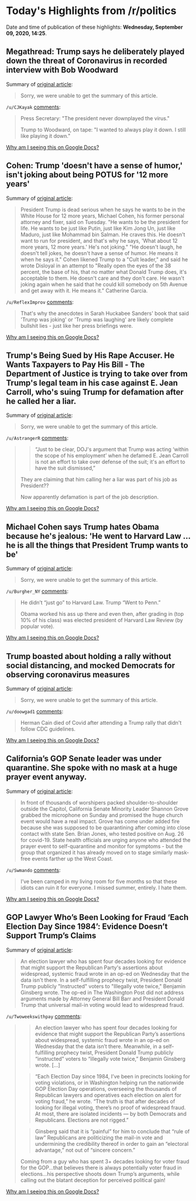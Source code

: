 # Today's Highlights from /r/politics

Date and time of publication of these highlights: **Wednesday, September 09, 2020, 14:25**.

## Megathread: Trump says he deliberately played down the threat of Coronavirus in recorded interview with Bob Woodward

Summary of [original article](https://www.reddit.com/r/politics/comments/ipk2w9/megathread_trump_says_he_deliberately_played_down/):

> Sorry, we were unable to get the summary of this article.

`/u/CJKayak` [comments](https://www.reddit.com/r/politics/comments/ipk2w9/megathread_trump_says_he_deliberately_played_down/):

> Press Secretary: "The president never downplayed the virus."
> 
> Trump to Woodward, on tape: "I wanted to always play it down. I still like playing it down."

[Why am I seeing this on Google Docs?](https://docs.google.com/document/d/1Dc6We63vOXIZsc0op-Bt4abqkYjXzOigalQqFxmvvbM/edit?usp=sharing)

## Cohen: Trump 'doesn't have a sense of humor,' isn't joking about being POTUS for '12 more years'

Summary of [original article](https://theweek.com/speedreads/936490/cohen-trump-doesnt-have-sense-humor-isnt-joking-about-being-potus-12-more-years):

> President Trump is dead serious when he says he wants to be in the White House for 12 more years, Michael Cohen, his former personal attorney and fixer, said on Tuesday. "He wants to be the president for life. He wants to be just like Putin, just like Kim Jong Un, just like Maduro, just like Mohammad bin Salman. He craves this. He doesn't want to run for president, and that's why he says, 'What about 12 more years, 12 more years.' He's not joking." "He doesn't laugh, he doesn't tell jokes, he doesn't have a sense of humor. He means it when he says it." Cohen likened Trump to a "Cult leader," and said he wrote Disloyal in an attempt to "Really open the eyes of the 38 percent, the base of his, that no matter what Donald Trump does, it's acceptable to them. He doesn't care and they don't care. He wasn't joking again when he said that he could kill somebody on 5th Avenue and get away with it. He means it." Catherine Garcia.

`/u/ReflexImprov` [comments](https://www.reddit.com/r/politics/comments/ipf1vm/cohen_trump_doesnt_have_a_sense_of_humor_isnt/):

> That's why the anecdotes in Sarah Huckabee Sanders' book that said 'Trump was joking' or 'Trump was laughing' are likely complete bullshit lies - just like her press briefings were.

[Why am I seeing this on Google Docs?](https://docs.google.com/document/d/1Dc6We63vOXIZsc0op-Bt4abqkYjXzOigalQqFxmvvbM/edit?usp=sharing)

## Trump's Being Sued by His Rape Accuser. He Wants Taxpayers to Pay His Bill - The Department of Justice is trying to take over from Trump's legal team in his case against E. Jean Carroll, who's suing Trump for defamation after he called her a liar.

Summary of [original article](https://www.vice.com/en_us/article/y3zjym/trumps-being-sued-by-his-rape-accuser-he-wants-taxpayers-to-pay-his-bill):

> Sorry, we were unable to get the summary of this article.

`/u/AstrangerR` [comments](https://www.reddit.com/r/politics/comments/iph2ei/trumps_being_sued_by_his_rape_accuser_he_wants/):

> >“Just to be clear, DOJ's argument that Trump was acting ‘within the scope of his employment’ when he defamed E. Jean Carroll is not an effort to take over defense of the suit; it's an effort to have the suit dismissed,”
> 
> They are claiming that him calling her a liar was part of his job as President?? 
> 
> Now apparently defamation is part of the job description.

[Why am I seeing this on Google Docs?](https://docs.google.com/document/d/1Dc6We63vOXIZsc0op-Bt4abqkYjXzOigalQqFxmvvbM/edit?usp=sharing)

## Michael Cohen says Trump hates Obama because he's jealous: 'He went to Harvard Law ... he is all the things that President Trump wants to be'

Summary of [original article](https://www.businessinsider.com/michael-cohen-trump-jealous-obama-rachel-maddow-2020-9):

> Sorry, we were unable to get the summary of this article.

`/u/Burgher_NY` [comments](https://www.reddit.com/r/politics/comments/iperzv/michael_cohen_says_trump_hates_obama_because_hes/):

> He didn’t “just go” to Harvard Law.  Trump “Went to Penn.” 
> 
> Obama worked his ass up there and even then, after grading in (top 10% of his class) was elected president of Harvard Law Review (by popular vote).

[Why am I seeing this on Google Docs?](https://docs.google.com/document/d/1Dc6We63vOXIZsc0op-Bt4abqkYjXzOigalQqFxmvvbM/edit?usp=sharing)

## Trump boasted about holding a rally without social distancing, and mocked Democrats for observing coronavirus measures

Summary of [original article](https://www.businessinsider.com/trump-rally-boasts-skirting-coronavirus-measures-north-carolina-2020-9):

> Sorry, we were unable to get the summary of this article.

`/u/doowgad1` [comments](https://www.reddit.com/r/politics/comments/ipekos/trump_boasted_about_holding_a_rally_without/):

> Herman Cain died of Covid after attending a Trump rally that didn't follow CDC guidelines.

[Why am I seeing this on Google Docs?](https://docs.google.com/document/d/1Dc6We63vOXIZsc0op-Bt4abqkYjXzOigalQqFxmvvbM/edit?usp=sharing)

## California’s GOP Senate leader was under quarantine. She spoke with no mask at a huge prayer event anyway.

Summary of [original article](https://www.washingtonpost.com/nation/2020/09/09/shannon-grove-church-quarantine-california/):

> In front of thousands of worshipers packed shoulder-to-shoulder outside the Capitol, California Senate Minority Leader Shannon Grove grabbed the microphone on Sunday and promised the huge church event would have a real impact. Grove has come under added fire because she was supposed to be quarantining after coming into close contact with state Sen. Brian Jones, who tested positive on Aug. 26 for covid-19. State health officials are urging anyone who attended the prayer event to self-quarantine and monitor for symptoms - but the group that organized it has already moved on to stage similarly mask-free events farther up the West Coast.

`/u/Swmando` [comments](https://www.reddit.com/r/politics/comments/ipg7y0/californias_gop_senate_leader_was_under/):

> I’ve been camped in my living room for five months so that these idiots can ruin it for everyone. I missed summer, entirely. I hate them.

[Why am I seeing this on Google Docs?](https://docs.google.com/document/d/1Dc6We63vOXIZsc0op-Bt4abqkYjXzOigalQqFxmvvbM/edit?usp=sharing)

## GOP Lawyer Who’s Been Looking for Fraud ‘Each Election Day Since 1984’: Evidence Doesn’t Support Trump’s Claims

Summary of [original article](https://lawandcrime.com/2020-election/gop-lawyer-whos-been-looking-for-fraud-each-election-day-since-1984-evidence-doesnt-support-trumps-claims/):

> An election lawyer who has spent four decades looking for evidence that might support the Republican Party's assertions about widespread, systemic fraud wrote in an op-ed on Wednesday that the data isn't there. In a self-fulfilling prophecy twist, President Donald Trump publicly "Instructed" voters to "Illegally vote twice," Benjamin Ginsberg wrote. The op-ed in The Washington Post did not address arguments made by Attorney General Bill Barr and President Donald Trump that universal mail-in voting would lead to widespread fraud.

`/u/Twoweekswithpay` [comments](https://www.reddit.com/r/politics/comments/ipgkxr/gop_lawyer_whos_been_looking_for_fraud_each/):

> > An election lawyer who has spent four decades looking for evidence that might support the Republican Party’s assertions about widespread, systemic fraud wrote in an op-ed on Wednesday that the data isn’t there. Meanwhile, in a self-fulfilling prophecy twist, President Donald Trump publicly “instructed” voters to “illegally vote twice,” Benjamin Ginsberg wrote. [...]
> 
> > “Each Election Day since 1984, I’ve been in precincts looking for voting violations, or in Washington helping run the nationwide GOP Election Day operations, overseeing the thousands of Republican lawyers and operatives each election on alert for voting fraud,” he wrote. “The truth is that after decades of looking for illegal voting, there’s no proof of widespread fraud. At most, there are isolated incidents — by both Democrats and Republicans. Elections are not rigged.”
> 
> > Ginsberg said that it is “painful” for him to conclude that “rule of law” Republicans are politicizing the mail-in vote and undermining the credibility thereof in order to gain an “electoral advantage,” not out of “sincere concern.”
> 
> Coming from a guy who has spent 3+ decades looking for voter fraud for the GOP...that believes there is always potentially voter fraud in elections...his perspective shoots down Trump’s arguments, while calling out the blatant deception for perceived political gain!

[Why am I seeing this on Google Docs?](https://docs.google.com/document/d/1Dc6We63vOXIZsc0op-Bt4abqkYjXzOigalQqFxmvvbM/edit?usp=sharing)

